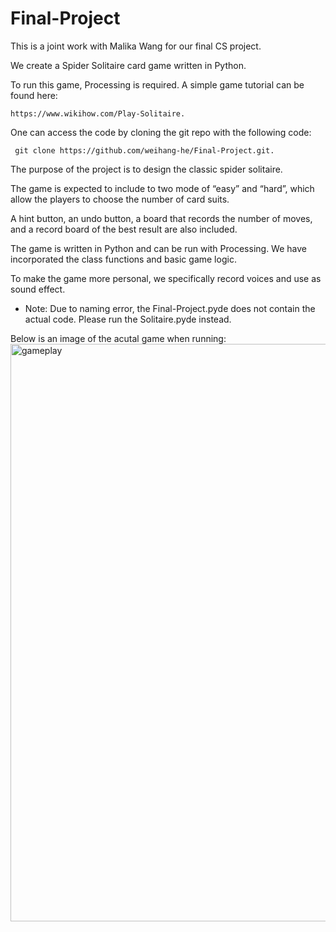 # Final-Project
This is a joint work with Malika Wang for our final CS project.

We create a Spider Solitaire card game written in Python. 


To run this game, Processing is required. A simple game tutorial can be found here: 

    https://www.wikihow.com/Play-Solitaire. 
One can access the code by cloning the git repo with the following code: 


     git clone https://github.com/weihang-he/Final-Project.git.
The purpose of the project is to design the classic spider solitaire. 

The game is expected to include to two mode of “easy” and “hard”, which allow the players to choose the number of card suits.  


A hint button, an undo button, a board that records the number of moves, and a record board of the best result are also included.

The game is written in Python and can be run with Processing. We have incorporated the class functions and basic game logic. 

To make the game more personal, we specifically record voices and use as sound effect.


* Note:
Due to naming error, the Final-Project.pyde does not contain the actual code. Please run the Solitaire.pyde instead.

Below is an image of the acutal game when running:
<img width="924" alt="gameplay" src="https://user-images.githubusercontent.com/45058646/50028421-18113f80-0009-11e9-98ec-64dc8fd4c69f.png">
